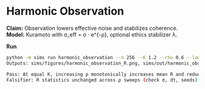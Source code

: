 # Harmonic Observation

**Claim:** Observation lowers effective noise and stabilizes coherence.  
**Model:** Kuramoto with σ_eff = σ · e^{-ρ}, optional ethics stabilizer λ.

**Run**
```bash
python -m sims run harmonic_observation --n 256 --K 1.2 --rho 0.6 --lam 0.2
Outputs: sims/figures/harmonic_observation_R.png, sims/out/harmonic_observation_metrics.csv

Pass: At equal K, increasing ρ monotonically increases mean R and reduces variance.
Falsifier: R statistics unchanged across ρ sweeps (check σ, dt, seeds).
